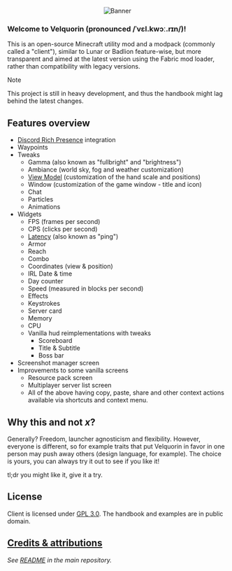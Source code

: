 <p align="center">
    <img align="center" alt="Banner" src="/branding/banner.png">
</p>

### Welcome to Velquorin (**pronounced /ˈvɛl.kwɔː.rɪn/**)!
This is an open-source Minecraft utility mod and a modpack (commonly called a "client"), similar to Lunar or Badlion feature-wise, but more transparent and aimed at the latest version using the Fabric mod loader, rather than compatibility with legacy versions.

> [!NOTE]
> This project is still in heavy development, and thus the handbook might lag behind the latest changes.

## Features overview
- [Discord Rich Presence](/reference/glossary#discord-rich-presence) integration
- Waypoints
- Tweaks
  - Gamma (also known as "fullbright" and "brightness")
  - Ambiance (world sky, fog and weather customization)
  - [View Model](/reference/glossary#view-model) (customization of the hand scale and positions)
  - Window (customization of the game window - title and icon)
  - Chat
  - Particles
  - Animations
- Widgets
  - FPS (frames per second)
  - CPS (clicks per second)
  - [Latency](/reference/glossary#latency) (also known as "ping")
  - Armor
  - Reach
  - Combo
  - Coordinates (view & position)
  - IRL Date & time
  - Day counter
  - Speed (measured in blocks per second)
  - Effects
  - Keystrokes
  - Server card
  - Memory
  - CPU
  - Vanilla hud reimplementations with tweaks
    - Scoreboard
    - Title & Subtitle
    - Boss bar
- Screenshot manager screen
- Improvements to some vanilla screens
  - Resource pack screen
  - Multiplayer server list screen
  - All of the above having copy, paste, share and other context actions available via shortcuts and context menu.

## Why this and not *x*?
Generally? Freedom, launcher agnosticism and flexibility. However, everyone is different, so for example traits that put Velquorin in favor in one person may push away others (design language, for example). The choice is yours, you can always try it out to see if you like it!

tl;dr you might like it, give it a try.

## License
Client is licensed under [GPL 3.0](http://choosealicense.com/licenses/gpl-3.0/). The handbook and examples are in public domain.

## [Credits & attributions](https://github.com/velquorin/client?tab=readme-ov-file#credits--attributions)
*See [README](https://github.com/velquorin/client?tab=readme-ov-file#credits--attributions) in the main repository.*
